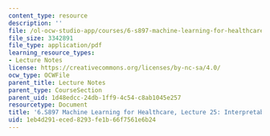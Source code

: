```yaml
---
content_type: resource
description: ''
file: /ol-ocw-studio-app/courses/6-s897-machine-learning-for-healthcare-spring-2019/1eb4d291eced8293fe1b66f7561e6b24_MIT6_S897S19_lec25.pdf
file_size: 3342891
file_type: application/pdf
learning_resource_types:
- Lecture Notes
license: https://creativecommons.org/licenses/by-nc-sa/4.0/
ocw_type: OCWFile
parent_title: Lecture Notes
parent_type: CourseSection
parent_uid: 1d48edcc-24db-1ff9-4c54-c8ab1045e257
resourcetype: Document
title: '6.S897 Machine Learning for Healthcare, Lecture 25: Interpretability'
uid: 1eb4d291-eced-8293-fe1b-66f7561e6b24
---
```

